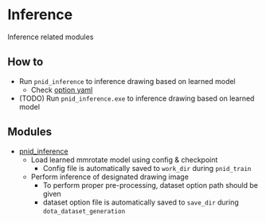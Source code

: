 # Inference
Inference related modules

## How to 
- Run `pnid_inference` to inference drawing based on learned model
   * Check [option yaml](../options_example/pnid_inference_example.yaml)
- (TODO) Run `pnid_inference.exe` to inference drawing based on learned model

## Modules

* [pnid_inference](./pnid_inference)
  * Load learned mmrotate model using config & checkpoint
    * Config file is automatically saved to `work_dir` during `pnid_train`
  * Perform inference of designated drawing image
    * To perform proper pre-processing, dataset option path should be given
    * dataset option file is automatically saved to `save_dir` during `dota_dataset_generation`